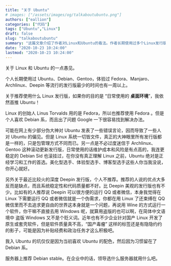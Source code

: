 ```yaml
---
title: "关于 Ubuntu"
# images: ["/assets/images/og/talkaboutubuntu.png"]
authors: ["eallion"]
categories: ["代码"]
tags: ["Ubuntu","Linux"]
draft: false
slug: "talkaboutubuntu"
summary: "这篇文章介绍了作者对Linux和Ubuntu的看法。作者长期使用过多个Linux发行版，但最推荐Ubuntu用于日常桌面环境。作者认为Linux发行版都很相似，只是包管理方式不同。作者不推荐使用滚动更新发行版，并且对于近年来国产Linux软件的质量也持批评态度。作者最初因为喜欢Ubuntu的配色而开始使用，后来一直留在Debian系。作者推荐在服务器上使用Debian stable，并且企业中则应根据领导的选择来决定使用哪个服务器。"
date: "2020-10-23 10:24:00"
lastmod: "2020-10-23 10:24:00"
---
```


关于 Linux 和 Ubuntu 的一点愚见。

个人长期使用过 Ubuntu、Debian、Gentoo，体验过 Fedora、Manjaro、Archlinux、Deepin 等流行的发行版最少的时间也有一周以上。

关于推荐使用什么 Linux 发行版，如果你的目的是 “日常使用的 **桌面环境**”，我依然首推 Ubuntu！

Linux 的创始人 Linus Torvalds 用的是 Fedora，所以也推荐使用 Fedora 。但是个人喜欢 Debian 系，而且出了问题 Google 一下很容易找到解决办法。

可能在网上有少部分伪大神对 Ubuntu 发表了一些错误言论，因而导致了一些人对 Ubuntu 的偏见。但是 Linux 系统一切皆文件，真正的大神眼里所有发行版都是一样的，只是包管理方式不同而已。另一点是不必过度迷信于 Archlinux、Gentoo 这种滚动更新发行版，日常使用的话维护成本和风险是有点高的，我连更稳定的 Debian Sid 也滚挂过，在你没有真正理解 Linux 之前，Ubuntu 绝对是正经学习和工作的首选。美化型选手、体验型选手、博客型选手这些人你当我没说，你开心就好。

另外关于最近比较火的深度 Deepin 发行版，个人不推荐。推荐的人说的优点大多反而是缺点，而且系统稳定性和代码质量都不好。比 Deepin 美观的发行版也有不少。比如有的人推荐说 Deepin 可以很方便的运行 QQ 或者微信，本身我觉得在 Linux 下需要运行 QQ 或者微信就是一个伪需求，你都在用 Linux 了还束缚在 QQ 微信里而不去追求更自由的世界这本身就是一个问题，再说用 Wine 的方式运行一个软件，你干嘛不直接去用 Windows 呢，就算用盗版的也可以啊，在简体中文语境中 盗版 Windows 又不是个贬义词。近年也有不少企业针对国产 Linux 开发了原生或套壳软件，但是软件质量真不高，“国产毒瘤” 这样的标签还是有隐隐约约的影子，可能是因为补贴经费和政治任务才这么积极吧。

我入 Ubuntu 的坑仅仅是因为当初喜欢 Ubuntu 的配色，然后因为习惯留在了 Debian 系。

服务器上推荐 Debian stable。在企业中的话，领导选什么服务器就用什么吧。
